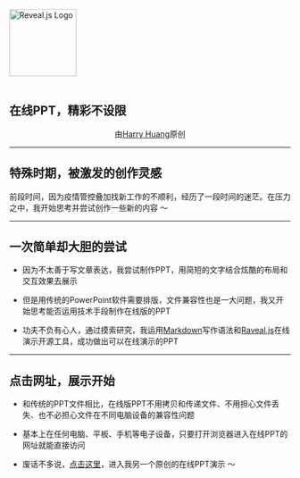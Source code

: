 <img src="https://static.slid.es/reveal/logo-v1/reveal-white-text.svg" alt="Reveal.js Logo" style="height: 120px; margin: 1rem auto; background: transparent;" class="demo-logo" />

## 在线PPT，精彩不设限

<p style="text-align:center">由<a href="https://harryhmx.github.io/about/">Harry Huang</a>原创</p>

---

## 特殊时期，被激发的创作灵感

前段时间，因为疫情管控叠加找新工作的不顺利，经历了一段时间的迷茫。在压力之中，我开始思考并尝试创作一些新的内容 ～

---

## 一次简单却大胆的尝试

* 因为不太善于写文章表达，我尝试制作PPT，用简短的文字结合炫酷的布局和交互效果去展示

* 但是用传统的PowerPoint软件需要排版，文件兼容性也是一大问题，我又开始思考能否运用技术手段制作在线版的PPT

* 功夫不负有心人，通过摸索研究，我运用[Markdown](https://markdown.com.cn/intro.html)写作语法和[Raveal.js](http://palmer.arkstack.cn/2017/05/RevealJs-slides%E6%BC%94%E7%A4%BA%E5%B7%A5%E5%85%B7-%E4%B8%AD%E6%96%87%E6%96%87%E6%A1%A3/)在线演示开源工具，成功做出可以在线演示的PPT

---

## 点击网址，展示开始

* 和传统的PPT文件相比，在线版PPT不用拷贝和传递文件、不用担心文件丢失、也不必担心文件在不同电脑设备的兼容性问题

* 基本上在任何电脑、平板、手机等电子设备，只要打开浏览器进入在线PPT的网址就能直接访问

* 废话不多说，[点击这里](https://harryhmx.github.io/personal-journals/)，进入我另一个原创的在线PPT演示 ～
